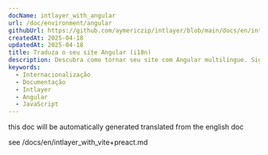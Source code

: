```yaml
---
docName: intlayer_with_angular
url: /doc/environment/angular
githubUrl: https://github.com/aymericzip/intlayer/blob/main/docs/en/intlayer_with_angular.md
createdAt: 2025-04-18
updatedAt: 2025-04-18
title: Traduza o seu site Angular (i18n)
description: Descubra como tornar seu site com Angular multilíngue. Siga a documentação para internacionalizá-lo (i18n) e traduzi-lo.
keywords:
  - Internacionalização
  - Documentação
  - Intlayer
  - Angular
  - JavaScript
---
```


this doc will be automatically generated translated from the english doc

see /docs/en/intlayer_with_vite+preact.md

